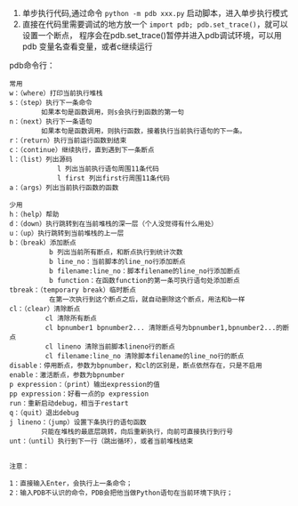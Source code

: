 1. 单步执行代码,通过命令 `python -m pdb xxx.py` 启动脚本，进入单步执行模式
2. 直接在代码里需要调试的地方放一个 `import pdb; pdb.set_trace()`，就可以设置一个断点， 
程序会在pdb.set_trace()暂停并进入pdb调试环境，可以用pdb 变量名查看变量，或者c继续运行    

pdb命令行：

    常用
    w：（where）打印当前执行堆栈
    s：（step）执行下一条命令
            如果本句是函数调用，则s会执行到函数的第一句
    n：（next）执行下一条语句
            如果本句是函数调用，则执行函数，接着执行当前执行语句的下一条。
    r：（return）执行当前运行函数到结束
    c：（continue）继续执行，直到遇到下一条断点
    l：（list）列出源码
                l 列出当前执行语句周围11条代码
                l first 列出first行周围11条代码
    a：（args）列出当前执行函数的函数
    
    少用
    h：（help）帮助
    d：（down）执行跳转到在当前堆栈的深一层（个人没觉得有什么用处）
    u：（up）执行跳转到当前堆栈的上一层
    b：（break）添加断点
              b 列出当前所有断点，和断点执行到统计次数
              b line_no：当前脚本的line_no行添加断点
              b filename:line_no：脚本filename的line_no行添加断点
              b function：在函数function的第一条可执行语句处添加断点
    tbreak：（temporary break）临时断点
              在第一次执行到这个断点之后，就自动删除这个断点，用法和b一样
    cl：（clear）清除断点
             cl 清除所有断点
             cl bpnumber1 bpnumber2... 清除断点号为bpnumber1,bpnumber2...的断点
             cl lineno 清除当前脚本lineno行的断点
             cl filename:line_no 清除脚本filename的line_no行的断点
    disable：停用断点，参数为bpnumber，和cl的区别是，断点依然存在，只是不启用
    enable：激活断点，参数为bpnumber
    p expression：（print）输出expression的值
    pp expression：好看一点的p expression
    run：重新启动debug，相当于restart
    q：（quit）退出debug
    j lineno：（jump）设置下条执行的语句函数
            只能在堆栈的最底层跳转，向后重新执行，向前可直接执行到行号
    unt：（until）执行到下一行（跳出循环），或者当前堆栈结束
 
 
    注意：

    1：直接输入Enter，会执行上一条命令；
    2：输入PDB不认识的命令，PDB会把他当做Python语句在当前环境下执行；

